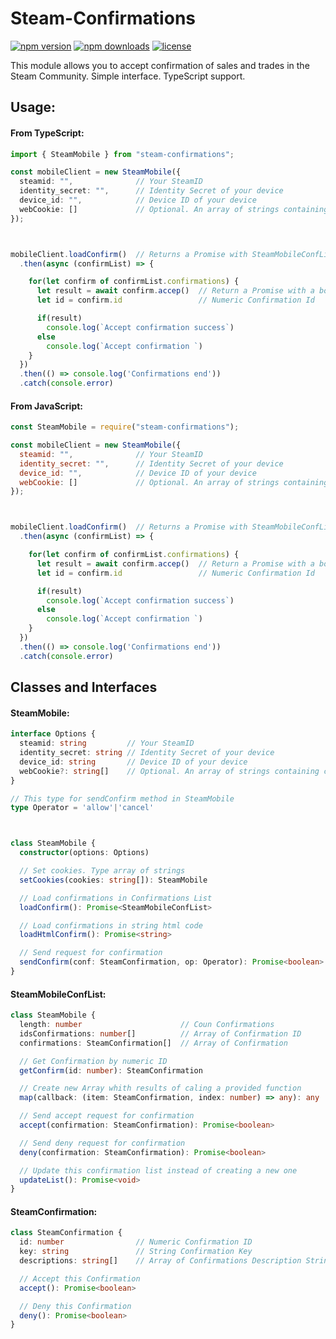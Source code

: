 # Steam-Confirmations
[![npm version](https://img.shields.io/npm/v/steam-confirmations.svg)](https://npmjs.com/package/steam-confirmations)
[![npm downloads](https://img.shields.io/npm/dm/steam-confirmations.svg)](https://npmjs.com/package/steam-confirmations)
[![license](https://img.shields.io/npm/l/steam-confirmations.svg)](https://github.com/vicimpa/steam-confirmations/blob/master/LICENSE)


This module allows you to accept confirmation of sales and trades in the Steam Community. Simple interface. TypeScript support.

## Usage:

#### From TypeScript:
```ts
import { SteamMobile } from "steam-confirmations";

const mobileClient = new SteamMobile({
  steamid: "",              // Your SteamID
  identity_secret: "",      // Identity Secret of your device
  device_id: "",            // Device ID of your device
  webCookie: []             // Optional. An array of strings containing cookies
});



mobileClient.loadConfirm()  // Returns a Promise with SteamMobileConfList object
  .then(async (confirmList) => {

    for(let confirm of confirmList.confirmations) {
      let result = await confirm.accep()  // Return a Promise with a boolean
      let id = confirm.id                 // Numeric Confirmation Id

      if(result)
        console.log(`Accept confirmation success`)
      else
        console.log(`Accept confirmation `)
    }
  })
  .then(() => console.log('Confirmations end'))
  .catch(console.error)
```

#### From JavaScript:
```js
const SteamMobile = require("steam-confirmations");

const mobileClient = new SteamMobile({
  steamid: "",              // Your SteamID
  identity_secret: "",      // Identity Secret of your device
  device_id: "",            // Device ID of your device
  webCookie: []             // Optional. An array of strings containing cookies
});



mobileClient.loadConfirm()  // Returns a Promise with SteamMobileConfList object
  .then(async (confirmList) => {

    for(let confirm of confirmList.confirmations) {
      let result = await confirm.accep()  // Return a Promise with a boolean
      let id = confirm.id                 // Numeric Confirmation Id

      if(result)
        console.log(`Accept confirmation success`)
      else
        console.log(`Accept confirmation `)
    }
  })
  .then(() => console.log('Confirmations end'))
  .catch(console.error)
```

## Classes and Interfaces

#### SteamMobile:
```ts
interface Options {
  steamid: string         // Your SteamID
  identity_secret: string // Identity Secret of your device
  device_id: string       // Device ID of your device
  webCookie?: string[]    // Optional. An array of strings containing cookies
}

// This type for sendConfirm method in SteamMobile
type Operator = 'allow'|'cancel'



class SteamMobile {
  constructor(options: Options)

  // Set cookies. Type array of strings 
  setCookies(cookies: string[]): SteamMobile

  // Load confirmations in Confirmations List
  loadConfirm(): Promise<SteamMobileConfList>

  // Load confirmations in string html code
  loadHtmlConfirm(): Promise<string>

  // Send request for confirmation
  sendConfirm(conf: SteamConfirmation, op: Operator): Promise<boolean>
}
```

#### SteamMobileConfList:
```ts
class SteamMobile {
  length: number                      // Coun Confirmations
  idsConfirmations: number[]          // Array of Confirmation ID
  confirmations: SteamConfirmation[]  // Array of Confirmation

  // Get Confirmation by numeric ID
  getConfirm(id: number): SteamConfirmation

  // Create new Array whith results of caling a provided function
  map(callback: (item: SteamConfirmation, index: number) => any): any

  // Send accept request for confirmation 
  accept(confirmation: SteamConfirmation): Promise<boolean>

  // Send deny request for confirmation 
  deny(confirmation: SteamConfirmation): Promise<boolean>

  // Update this confirmation list instead of creating a new one
  updateList(): Promise<void>
}
```

#### SteamConfirmation:   
```ts
class SteamConfirmation {
  id: number                // Numeric Confirmation ID
  key: string               // String Confirmation Key
  descriptions: string[]    // Array of Confirmations Description Strings

  // Accept this Confirmation
  accept(): Promise<boolean>

  // Deny this Confirmation
  deny(): Promise<boolean>
}
```